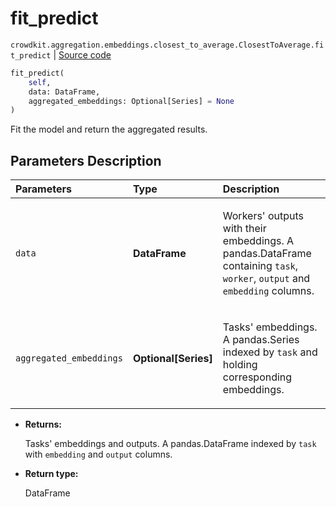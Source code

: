 # fit_predict
`crowdkit.aggregation.embeddings.closest_to_average.ClosestToAverage.fit_predict` | [Source code](https://github.com/Toloka/crowd-kit/blob/v1.1.0/crowdkit/aggregation/embeddings/closest_to_average.py#L104)

```python
fit_predict(
    self,
    data: DataFrame,
    aggregated_embeddings: Optional[Series] = None
)
```

Fit the model and return the aggregated results.

## Parameters Description

| Parameters | Type | Description |
| :----------| :----| :-----------|
`data`|**DataFrame**|<p>Workers&#x27; outputs with their embeddings. A pandas.DataFrame containing `task`, `worker`, `output` and `embedding` columns.</p>
`aggregated_embeddings`|**Optional\[Series\]**|<p>Tasks&#x27; embeddings. A pandas.Series indexed by `task` and holding corresponding embeddings.</p>

* **Returns:**

  Tasks' embeddings and outputs.
A pandas.DataFrame indexed by `task` with `embedding` and `output` columns.

* **Return type:**

  DataFrame

